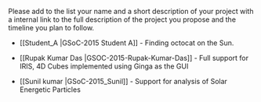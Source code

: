 Please add to the list your name and a short description of your project with a internal link 
to the full description of the project you propose and the timeline you plan to follow.
* [[Student_A |GSoC-2015  Student A]] - Finding octocat on the Sun.

* [[Rupak Kumar Das |GSOC-2015-Rupak-Kumar-Das]] - Full support for IRIS, 4D Cubes implemented using Ginga as the GUI
* [[Sunil kumar |GSoC-2015_Sunil]] - Support for analysis of Solar Energetic Particles